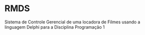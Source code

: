 # RMDS
Sistema de Controle Gerencial de uma locadora de Filmes usando a linguagem Delphi para a Disciplina Programação 1

